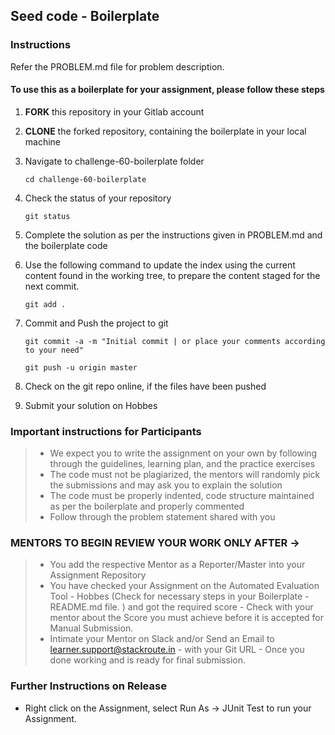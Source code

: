 ## Seed code - Boilerplate

### Instructions
Refer the PROBLEM.md file for problem description. 

#### To use this as a boilerplate for your assignment, please follow these steps

1. **FORK** this repository in your Gitlab account

2. **CLONE** the forked repository, containing the boilerplate in your local machine
     
3. Navigate to challenge-60-boilerplate folder

    `cd challenge-60-boilerplate`

4. Check the status of your repository
     
     `git status`

5. Complete the solution as per the instructions given in PROBLEM.md and the boilerplate code

6. Use the following command to update the index using the current content found in the working tree, to prepare the content staged for the next commit.

     `git add .`
 
7. Commit and Push the project to git

     `git commit -a -m "Initial commit | or place your comments according to your need"`

     `git push -u origin master`

8. Check on the git repo online, if the files have been pushed

9. Submit your solution on Hobbes


### Important instructions for Participants
> - We expect you to write the assignment on your own by following through the guidelines, learning plan, and the practice exercises
> - The code must not be plagiarized, the mentors will randomly pick the submissions and may ask you to explain the solution
> - The code must be properly indented, code structure maintained as per the boilerplate and properly commented
> - Follow through the problem statement shared with you

### MENTORS TO BEGIN REVIEW YOUR WORK ONLY AFTER ->
> - You add the respective Mentor as a Reporter/Master into your Assignment Repository
> - You have checked your Assignment on the Automated Evaluation Tool - Hobbes (Check for necessary steps in your Boilerplate - README.md file. ) and got the required score - Check with your mentor about the Score you must achieve before it is accepted for Manual Submission.
> - Intimate your Mentor on Slack and/or Send an Email to learner.support@stackroute.in - with your Git URL - Once you done working and is ready for final submission.

### Further Instructions on Release
- Right click on the Assignment, select Run As -> JUnit Test to run your Assignment.
